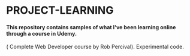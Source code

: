 # PROJECT-LEARNING

#### This repository contains samples of what I've been learning online through a course in Udemy. 
( Complete Web Developer course by Rob Percival).  Experimental code.
